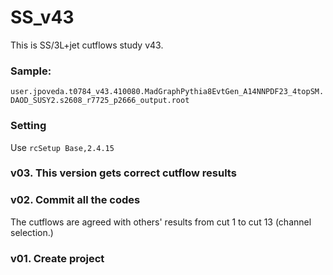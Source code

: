 # SS_v43

This is SS/3L+jet cutflows study v43.

### Sample:
`user.jpoveda.t0784_v43.410080.MadGraphPythia8EvtGen_A14NNPDF23_4topSM.DAOD_SUSY2.s2608_r7725_p2666_output.root`


### Setting
Use `rcSetup Base,2.4.15`


### v03. This version gets correct cutflow results


### v02. Commit all the codes
The cutflows are agreed with others' results from cut 1 to cut 13 (channel selection.)


### v01. Create project
